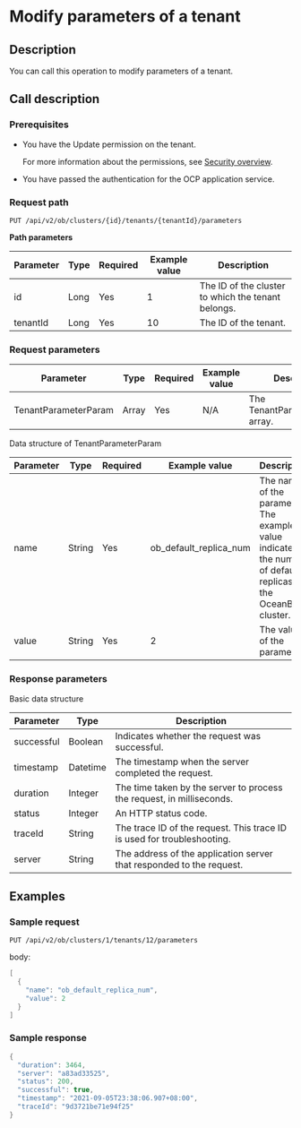 Modify parameters of a tenant
==================================================

Description
--------------------------------

You can call this operation to modify parameters of a tenant.

Call description
-------------------------------------

### Prerequisites

* You have the Update permission on the tenant.

  For more information about the permissions, see [Security overview](../../400.user-guide-2/300.features/900.system-management-features-1/500.security-overview.md).
  
* You have passed the authentication for the OCP application service.

### Request path

`PUT /api/v2/ob/clusters/{id}/tenants/{tenantId}/parameters`

**Path parameters**

| Parameter | Type | Required | Example value |                    Description                     |
|-----------|------|----------|---------------|----------------------------------------------------|
| id        | Long | Yes      | 1             | The ID of the cluster to which the tenant belongs. |
| tenantId  | Long | Yes      | 10            | The ID of the tenant.                              |

### Request parameters

|      Parameter       | Type  | Required | Example value |           Description           |
|----------------------|-------|----------|---------------|---------------------------------|
| TenantParameterParam | Array | Yes      | N/A           | The TenantParameterParam array. |

Data structure of TenantParameterParam

| Parameter |  Type  | Required |     Example value      |                                                   Description                                                   |
|-----------|--------|----------|------------------------|-----------------------------------------------------------------------------------------------------------------|
| name      | String | Yes      | ob_default_replica_num | The name of the parameter. The example value indicates the number of default replicas of the OceanBase cluster. |
| value     | String | Yes      | 2                      | The value of the parameter.                                                                                     |

### Response parameters

Basic data structure

| Parameter  |   Type   |                               Description                               |
|------------|----------|-------------------------------------------------------------------------|
| successful | Boolean  | Indicates whether the request was successful.                           |
| timestamp  | Datetime | The timestamp when the server completed the request.                    |
| duration   | Integer  | The time taken by the server to process the request, in milliseconds.   |
| status     | Integer  | An HTTP status code.                                                    |
| traceId    | String   | The trace ID of the request. This trace ID is used for troubleshooting. |
| server     | String   | The address of the application server that responded to the request.    |

Examples
-----------------------------

### Sample request

`PUT /api/v2/ob/clusters/1/tenants/12/parameters`

body:

```java
[
  {
    "name": "ob_default_replica_num",
    "value": 2
  }
]
```

### Sample response

```java
{
  "duration": 3464,
  "server": "a83ad33525",
  "status": 200,
  "successful": true,
  "timestamp": "2021-09-05T23:38:06.907+08:00",
  "traceId": "9d3721be71e94f25"
}
```
